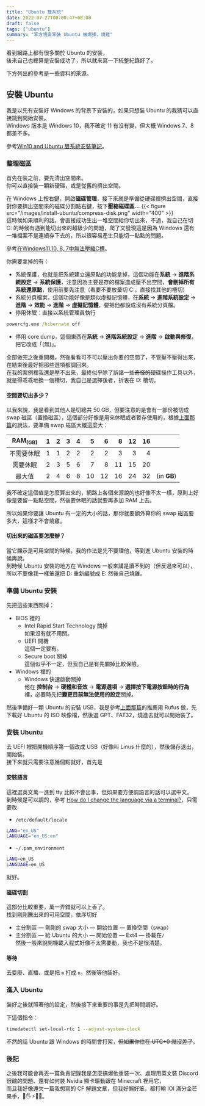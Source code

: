 ```yaml
---
title: "Ubuntu 雙系統"
date: 2022-07-27T00:00:47+08:00
draft: false
tags: ["ubuntu"]
summary: "笨方塊耍笨裝 Ubuntu 被爆揍，燒雞"
---
```


看到網路上都有很多關於 Ubuntu 的安裝，  
後來自己也總算是安裝成功了，所以就來寫一下統整紀錄好了。

下方列出的參考是一些資料的來源。

## 安裝 Ubuntu
我是以先有安裝好 Windows 的背景下安裝的，如果只想裝 Ubuntu 的我猜可以直接跳到開始安裝。  
Windows 版本是 Windows 10，我不確定 11 有沒有變，但大概 Windows 7、8 都差不多。  

參考[Win10 and Ubuntu 雙系統安裝筆記](https://medium.com/caesars-study-review-on-web-development/win10-and-ubuntu-%E9%9B%99%E7%B3%BB%E7%B5%B1%E5%AE%89%E8%A3%9D%E7%AD%86%E8%A8%98-bc824bef7fb4)。  

### 整理磁區
首先在裝之前，要先清出空間來。  
你可以直接裝一顆新硬碟，或是從舊的擠出空間。  

在 Windows 上按右鍵，開啟**磁碟管理**，接下來就是準備從硬碟裡擠出空間，直接對你要擠出空間來的磁碟分割點右鍵，按下**壓縮磁碟區...**
{{< figure src="/images/install-ubuntu/compress-disk.png" width="400" >}}  
這時候如果順利的話，會直接成功生出一堆空間給你切出來，不過，我自己在切 C: 的時候有遇到能切出來的超級少的問題，爬了文發現這是因為 Windows 還有一堆檔案不是連續存下去的，所以很容易產生只能切一點點的問題。  

參考[在Windows11,10, 8, 7中無法壓縮C槽](https://www.diskpart.com/tw/windows-10/unable-to-shrink-partition-c-0310.html)。

你需要拿掉的有：
- 系統保護，也就是把系統建立還原點的功能拿掉，這個功能在**系統** -> **進階系統設定** -> **系統保護**，注意因為主要是存的檔案造成壓不出空間，**會刪掉所有系統還原點**，使用前要先注意（看要不要放棄切 C:，直接找其他的槽切）
- 系統分頁檔案，這個功能好像是類似虛擬記憶體，在**系統** -> **進階系統設定** -> **進階** -> **效能** -> **進階** -> **虛擬記憶體**，要把他都設成沒有系統分頁檔。
- 停用休眠：直接以系統管理員執行
```cmd
powercfg.exe /hibernate off
```
- 停用 core dump，這個東西在**系統** -> **進階系統設定** -> **進階** -> **啟動與修復**，把它改成「(無)」。

全部做完之後重開機，然後看看可不可以壓出你要的空間了，不管壓不壓得出來，在結束後最好把那些選項都調回來。  
在我的案例裡我還是壓不出來，最終似乎除了訴諸一些~~奇怪的~~硬碟操作工具以外，就是得乖乖地換一個槽切，我自己是選擇後者，折衷在 D: 槽切。

#### 空間要切出多少？
以我來說，我是看到其他人是切總共 50 GB，但要注意的是會有一部份被切成 swap 磁區（置換磁區），這個部分好像是用來休眠或者暫存使用的，根據[上面那篇](https://medium.com/caesars-study-review-on-web-development/win10-and-ubuntu-%E9%9B%99%E7%B3%BB%E7%B5%B1%E5%AE%89%E8%A3%9D%E7%AD%86%E8%A8%98-bc824bef7fb4)的說法，要準備 swap 磁區大概這麼大：  

|RAM<sub>(GB)</sub>| 1 | 2 | 3 | 4 | 5 | 6 | 8 | 12 | 16 ||
|:-:|-:|-:|-:|-:|-:|-:|-:|-:|-:|:-|
|不需要休眠|1|1|2|2|2|2|3|3|4||
|需要休眠  |2|3|5|6|7|8|11|15|20||
|最大值    |2|4|6|8|10|12|16|24|32|(in **GB**)

我不確定這個值是怎麼算出來的，網路上各個來源說的也好像不太一樣，原則上好像是要留一點點空間，然後要休眠的話就要再多加 RAM 上去。  

所以如果你要讓 Ubuntu 有一定的大小的話，那你就要額外算你的 swap 磁區要多大，這樣才不會燒雞。  

#### 切出來的磁區要怎麼辦？
當它顯示是可用空間的時候，我的作法是先不要理他，等到進 Ubuntu 安裝的時候再說。  
到時候 Ubuntu 安裝的地方在 Windows 一般來講是讀不到的（但反過來可以），  
所以不要像我一樣笨還把 D: 重新編號成 E: 然後自己燒雞。  

### 準備 Ubuntu 安裝

先把這些東西關掉：  
- BIOS 裡的  
    - Intel Rapid Start Technology 關掉  
        如果沒有就不用關。
    - UEFI 開機  
        這個一定要有。
    - Secure boot 關掉  
        這個似乎不一定，但我自己是有先關掉比較保險。  
- Windows 裡的
    - Windows 快速啟動關掉  
        他在 **控制台** -> **硬體和音效** -> **電源選項** -> **選擇按下電源按鈕時的行為** 裡，必要時先把**變更目前無法使用的設定**關掉。  

然後準備好一顆 Ubuntu 的安裝 USB，我是參考[上面那篇](https://medium.com/caesars-study-review-on-web-development/win10-and-ubuntu-%E9%9B%99%E7%B3%BB%E7%B5%B1%E5%AE%89%E8%A3%9D%E7%AD%86%E8%A8%98-bc824bef7fb4)的推薦用 Rufus 做，先下載好 Ubuntu 的 ISO 映像檔，然後選 GPT、FAT32，燒進去就可以開始裝了。  

### 安裝 Ubuntu
去 UEFI 裡把開機順序第一個改成 USB（好像叫 Linus 什麼的），然後儲存退出，開始裝。  
接下來就只需要注意幾個點就好，首先是  

#### 安裝語言
這裡選英文萬一進到 tty 比較不會出事，但如果要方便調語言的話可以選中文。  
到時候是可以調的，參考 [How do I change the language via a terminal?](https://askubuntu.com/questions/133318/how-do-i-change-the-language-via-a-terminal)，只需要改  
- `/etc/default/locale`
```bash
LANG="en_US"
LANGUAGE="en_US:en"
```
- `~/.pam_environment`
```bash
LANG=en_US
LANGUAGE=en_US
```
就好。  

#### 磁碟切割
這部分比較重要，萬一弄錯就可以上香了。  
找到剛剛騰出來的可用空間，依序切好  
- 主分割區 — 剛剛的 swap 大小 — 開始位置 — 置換空間（swap）  
- 主分割區 — 給 Ubuntu 的大小 — 開始位置 — Ext4 — 掛載在`/`  
然後一般來說開機載入程式好像不太需要動，我也不是很清楚。  

#### 等待
去耍廢、直播、或是把 `m` 打成 `n`，然後等他裝好。  

### 進入 Ubuntu
裝好之後就照著他的設定，然後接下來重要的事是先把時間調好。  

下這個指令：  
```bash
timedatectl set-local-rtc 1 --adjust-system-clock
```

不然的話 Ubuntu 跟 Windows 的時間會打架，~~但如果你住在 UTC+0 就沒差了~~。  


### 後記
之後我可能會再丟一篇負責記錄我是怎麼搞爆他重裝一次、處理用英文裝 Discord 很醜的問題、還有如何裝 Nvidia 顯卡驅動跟在 Minecraft 裡用它，  
而且我好像還欠一篇我想寫的 CF 解題文章，但我好懶好笨，都打輸 IOI 滿分金芒果手，🥭🖐️⚡🥇🛐。  

